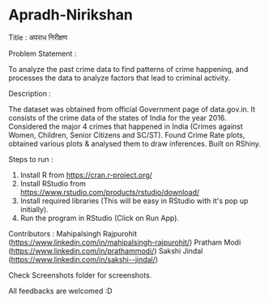 # Apradh-Nirikshan

Title : अपराध निरीक्षण

Problem Statement :

To analyze the past crime data to find patterns of crime happening, and processes the data to analyze factors that lead to criminal activity. 

Description :

The dataset was obtained from official Government page of data.gov.in.
It consists of the crime data of the states of India for the year 2016.
Considered the major 4 crimes that happened in India (Crimes against Women, Children, Senior Citizens and SC/ST).
Found Crime Rate plots, obtained various plots & analysed them to draw inferences.
Built on RShiny.

Steps to run :
1) Install R from https://cran.r-project.org/
2) Install RStudio from https://www.rstudio.com/products/rstudio/download/ 
3) Install required libraries (This will be easy in RStudio with it's pop up initially).
4) Run the program in RStudio (Click on Run App).

Contributors :
Mahipalsingh Rajpurohit (https://www.linkedin.com/in/mahipalsingh-rajpurohit/)
Pratham Modi (https://www.linkedin.com/in/prathammodi/)
Sakshi Jindal (https://www.linkedin.com/in/sakshi--jindal/)

Check Screenshots folder for screenshots.

All feedbacks are welcomed :D

